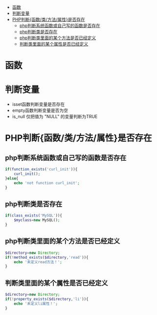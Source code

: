 
<!-- TOC -->

- [函数](#函数)
- [判断变量](#判断变量)
- [PHP判断{函数/类/方法/属性}是否存在](#php判断函数类方法属性是否存在)
    - [php判断系统函数或自己写的函数是否存在](#php判断系统函数或自己写的函数是否存在)
    - [php判断类是否存在](#php判断类是否存在)
    - [php判断类里面的某个方法是否已经定义](#php判断类里面的某个方法是否已经定义)
    - [判断类里面的某个属性是否已经定义](#判断类里面的某个属性是否已经定义)

<!-- /TOC -->

# 函数

# 判断变量

* isset函数判断变量是否存在
* empty函数判断变量是否为空
* is_null  仅把值为 "NULL" 的变量判断为TRUE

# PHP判断{函数/类/方法/属性}是否存在

## php判断系统函数或自己写的函数是否存在

```php
if(function_exists('curl_init')){
    curl_init();
}else{
    echo 'not function curl_init';
}
```

## php判断类是否存在

```php
if(class_exists('MySQL')){
    $myclass=new MySQL();
}
```

## php判断类里面的某个方法是否已经定义

```php
$directory=new Directory;
if(!method_exists($directory,'read')){
    echo '未定义read方法！';
}
```

## 判断类里面的某个属性是否已经定义

```php
$directory=new Directory;
if(!property_exists($directory,'li')){
    echo '未定义li属性！';
}
```